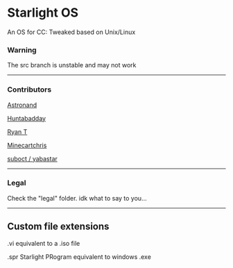 # Starlight OS 
An OS for CC: Tweaked based on Unix/Linux

### Warning 

The src branch is unstable and may not work

---
### Contributors

[Astronand](https://github.com/ASTRONAND)

[Huntabadday](https://github.com/HuntaBadday)

[Ryan T](https://github.com/Ryan-Te)

[Minecartchris](https://github.com/minecartchris)

[suboct / yabastar](https://github.com/yabastar0)

---
### Legal

Check the "legal" folder. idk what to say to you... 

---
## Custom file extensions

.vi equivalent to a .iso file

.spr Starlight PRogram equivalent to windows .exe
